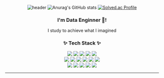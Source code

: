 <div align="center"> 
	
![header](https://capsule-render.vercel.app/api?type=waving&color=gradient&height=230&section=header&text=Min%20History!%20🤗&fontAlignY=40&descSize=20&descAlignY=58&animation=fadeIn)
![Anurag's GitHub stats](https://github-readme-stats.vercel.app/api?username=jenny5587&show_icons=true&theme=swift)
[![Solved.ac Profile](http://mazassumnida.wtf/api/generate_badge?boj=jenny5587)](https://solved.ac/jenny5587)
### I'm Data Enginner 🌱! 
I study to achieve what I imagined

</a>

### ✨ Tech Stack ✨
 
</div>

<div align="center">
<img src="https://img.shields.io/badge/Python-3766AB?style=flat&logo=Python&logoColor=white"/></a>
<img src="https://img.shields.io/badge/R-276DC3?style=flat&logo=R&logoColor&logoColor=white"/></a>
<img src="https://img.shields.io/badge/Amazon_AWS-232F3E?style=flat&logo=amazonaws&logoColor=white" />	
<img src="https://img.shields.io/badge/Linux-FCC624?style=flat&logo=Linux&logoColor=black"></a>
<img src="https://img.shields.io/badge/Spark-FFFFFF?style=flat&logo=apachespark&logoColor=#E35A16" /><br/>
<img src=" https://img.shields.io/badge/Databricks-FF3621?style=flat&logo=Databricks&logoColor=white"/>
<img src="https://img.shields.io/badge/Kafka-231F20?style=flat&logo=apachekafka&logoColor=white"/></a>
<img src="https://img.shields.io/badge/Oracle%20SQL-F80000?style=flat&logo=Oracle&logoColor=white" />
<img src="https://img.shields.io/badge/MySQL-4479A1?style=flat&logo=MySQL&logoColor=white" /></a>
<img src="https://img.shields.io/badge/Databricks-ECD53F?style=flat&logo=Databricks&logoColor=white" />
<img src="https://img.shields.io/badge/SnowFlake-29B5E8?style=flat&logo=Databricks&logoColor=white" /><br/>
<img src="https://img.shields.io/badge/terraform-623CE4?style=flat&logo=terraform&logoColor=white"/>
<img src="https://img.shields.io/badge/docker-2496ED?style=flat&logo=Docker&logoColor=white"/></a>
<img src="https://img.shields.io/badge/Airflow-017CEE?style=flat&logo=Apache%20Airflow&logoColor=white"/></a>
<img src="https://img.shields.io/badge/Visual Studio Code-5C2D91?style=flat&logo=Visual Studio Code&logoColor&logoColor=white"/></a>
<img src="https://img.shields.io/badge/GitHub-181717?style=flat&logo=GitHub&logoColor=white"/></a>
<hr>
<div align="center"> 
